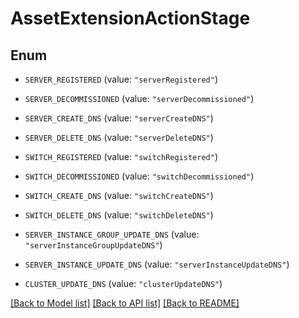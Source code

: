 # AssetExtensionActionStage

## Enum


* `SERVER_REGISTERED` (value: `"serverRegistered"`)

* `SERVER_DECOMMISSIONED` (value: `"serverDecommissioned"`)

* `SERVER_CREATE_DNS` (value: `"serverCreateDNS"`)

* `SERVER_DELETE_DNS` (value: `"serverDeleteDNS"`)

* `SWITCH_REGISTERED` (value: `"switchRegistered"`)

* `SWITCH_DECOMMISSIONED` (value: `"switchDecommissioned"`)

* `SWITCH_CREATE_DNS` (value: `"switchCreateDNS"`)

* `SWITCH_DELETE_DNS` (value: `"switchDeleteDNS"`)

* `SERVER_INSTANCE_GROUP_UPDATE_DNS` (value: `"serverInstanceGroupUpdateDNS"`)

* `SERVER_INSTANCE_UPDATE_DNS` (value: `"serverInstanceUpdateDNS"`)

* `CLUSTER_UPDATE_DNS` (value: `"clusterUpdateDNS"`)


[[Back to Model list]](../README.md#documentation-for-models) [[Back to API list]](../README.md#documentation-for-api-endpoints) [[Back to README]](../README.md)


